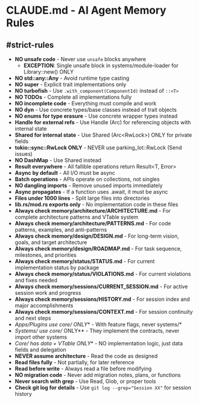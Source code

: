 # CLAUDE.md - AI Agent Memory Rules

## #strict-rules
- **NO unsafe code** - Never use `unsafe` blocks anywhere
  - **EXCEPTION**: Single unsafe block in systems/module-loader for Library::new() ONLY
- **NO std::any::Any** - Avoid runtime type casting
- **NO super** - Explicit trait implementations only
- **NO turbofish** - Use `.with_component(ComponentId)` instead of `::<T>`
- **NO TODOs** - Complete all implementations fully
- **NO incomplete code** - Everything must compile and work
- **NO dyn** - Use concrete types/base classes instead of trait objects
- **NO enums for type erasure** - Use concrete wrapper types instead
- **Handle<T> for external refs** - Use Handle<T> (Arc<T>) for referencing objects with internal state
- **Shared<T> for internal state** - Use Shared<T> (Arc<RwLock<T>>) ONLY for private fields
- **tokio::sync::RwLock ONLY** - NEVER use parking_lot::RwLock (Send issues)
- **NO DashMap** - Use Shared<HashMap> instead
- **Result everywhere** - All fallible operations return Result<T, Error>
- **Async by default** - All I/O must be async
- **Batch operations** - APIs operate on collections, not singles
- **NO dangling imports** - Remove unused imports immediately
- **Async propagates** - If a function uses .await, it must be async
- **Files under 1000 lines** - Split large files into directories
- **lib.rs/mod.rs exports only** - No implementation code in these files
- **Always check memory/architecture/ARCHITECTURE.md** - For complete architecture patterns and VTable system
- **Always check memory/architecture/PATTERNS.md** - For code patterns, examples, and anti-patterns
- **Always check memory/design/DESIGN.md** - For long-term vision, goals, and target architecture
- **Always check memory/design/ROADMAP.md** - For task sequence, milestones, and priorities
- **Always check memory/status/STATUS.md** - For current implementation status by package
- **Always check memory/status/VIOLATIONS.md** - For current violations and fixes needed
- **Always check memory/sessions/CURRENT_SESSION.md** - For active session work and progress
- **Always check memory/sessions/HISTORY.md** - For session index and major accomplishments
- **Always check memory/sessions/CONTEXT.md** - For session continuity and next steps
- **Apps/Plugins use core/* ONLY** - With feature flags, never systems/*
- **Systems/* use core/* ONLY** - They implement the contracts, never import other systems
- **Core/* has data + VTable ONLY** - NO implementation logic, just data fields and delegation
- **NEVER assume architecture** - Read the code as designed
- **Read files fully** - Not partially, for later reference
- **Read before write** - Always read a file before modifying
- **NO migration code** - Never add migration notes, plans, or functions
- **Never search with grep** - Use Read, Glob, or proper tools
- **Check git log for details** - Use `git log --grep="Session XX"` for session history
